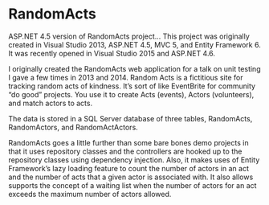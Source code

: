 # RandomActs
ASP.NET 4.5 version of RandomActs project...
This project was originally created in Visual Studio 2013, ASP.NET 4.5, MVC 5, and Entity Framework 6. 
It was recently opened in Visual Studio 2015 and ASP.NET 4.6.

I originally created the RandomActs web application for a talk on unit testing I gave a few times in 2013 and 2014. Random Acts is a fictitious site for tracking random acts of kindness. It’s sort of like EventBrite for community “do good” projects. You use it to create Acts (events), Actors (volunteers), and match actors to acts. 

The data is stored in a SQL Server database of three tables, RandomActs, RandomActors, and RandomActActors.

RandomActs goes a little further than some bare bones demo projects in that it uses repository classes and the controllers are hooked up to the repository classes using dependency injection. Also, it makes uses of Entity Framework’s lazy loading feature to count the number of actors in an act and the number of acts that a given actor is associated with. It also allows supports the concept of a waiting list when the number of actors for an act exceeds the maximum number of actors allowed.

